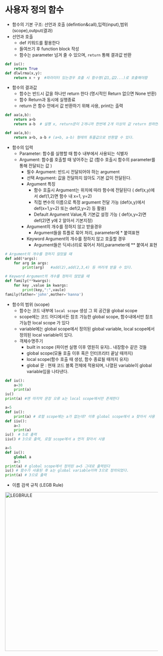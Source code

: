 # 사용자 정의 함수
- 함수의 기본 구조: 선언과 호출 (defintion&call),입력(input),범위(scope),output(결과)
- 선언과 호출  
    - def 키워드를  활용한다
    - 들여쓰기 후 function block 작성
    - 함수는 parameter 넘겨 줄 수 있으며, `return` 통해 결과값 반환
``` python
def iu():
    return True
def dlwlrma(x,y):
    return x + y  #파라미터 있는경우 호출 시 함수명(값1,값2...)로 호출해야함
```
- 함수의 결과값
    - 함수는 반드시 값을 하나만 return 한다 (명시적인 Return 없으면 None 반환)
    - 함수 Return과 동시에 실행종료
    - return 은 함수 안에서 값 반환하기 위해 사용, print는 출력 
```python
def aa(a,b):
    return a+b 
    return a-b  # 실행 x, return문이 2개니까 한번에 2개 이상의 값 return 원하면

def aa(a,b):
    return a+b, a-b # (a+b, a-b) 형태의 튜플값으로 반환할 수 있다. 
```
- 함수의 입력
    - Parameter: 함수를 실행할 때 함수 내부에서 사용되는 식별자
    - Argument: 함수를 호출할 때 넣어주는 값 (함수 호출시 함수의 parameter를 통해 전달되는 값 )
        - 필수 Argument: 반드시 전달되어야 하는 argument
        - 선택 Argument: 값을 전달하지 않아도 기본 값이 전달된다.
        - Argument 특징
            - 함수 호출시 Argument는 위치에 따라 함수에 전달된다 ( def(x,y)에서 def(1,2)면 함수 내 x=1, y=2)
            - 직접 변수의 이름으로 특정 argument 전달 가능 (def(x,y)에서 def(x=1,y=2) 또는 def(2,y=2) 등 활용)
            - Default Argument Value,즉 기본값 설정 가능 ( def(x,y=2)면 def(2)면 y에 2 알아서 기본지정)
        - Argument의 개수를 정하지 않고 받을경우
            - Argument들을 튜플로 묶어 처리, parameter에 * 붙여표현
        - Keyword Argument의 개수를 정하지 않고 호출할 경우
            - Argument들은 딕셔너리로 묶어서 처리,parameter에 ** 붙여서 표현
```python
# Argument의 개수를 정하지 않았을 때
def add(*args):
    for arg in args:
        print(arg)   #add(2),add(2,3,4) 등 여러개 받을 수 있다.

# Keyword Argument의 개수를 정하지 않았을 때 
def family(**kwargs):
    for key ,value in kwargs:
        print(key,":",vaule)
family(father='john',mother='hanna')
```

- 함수의 범위 (scope)  
    - 함수는 코드 내부에 `local scope` 생성 그 외 공간을 global scope
    - scope에는 코드 어디에서든 참조 가능한 global scope, 함수내에서만 참조 가능한 local scope 가 있다
    - variable에는 global scope에서 정의된 global variable, local scope에서 정의된 local variable이 있다.
    - 객체수명주기
        - built in scope (파이썬 실행 이후 영원히 유지).. 내장함수 같은 것들 
        - global scope(모듈 호출 이후 혹은 인터프리터 끝날 때까지)
        - local scope(함수 호출 때 생성, 함수 종료될 때까지 유지)
        - global 문 : 현재 코드 블록 전체에 적용되며, 나열된 variable이 global variable임을 나타낸다.
```python
def iu():
    a=30
    print(a)
iu()
print(a) #맨 마지막 문장 오류 a는 local scope에서만 존재한다
```
```python
a=5
def iu():
    print(a) # 로컬 scope에는 a가 없는데? 이후 global scope에서 a 찾아서 사용
def iiu():
    a=3
    print(a)
iu()  # 5로 출력
iiu() # 3으로 출력, 로컬 scope에서 a 먼저 찾아서 사용
```
```python
a=5
def iu():
    global a
    a=3
print(a) # global scope에서 정의된 a=5 그대로 출력된다
iu() # 함수가 사용된 후 a는 global variable이며 3으로 정의되었다.
print(a) # 3으로 출력
```
- 이름 검색 규칙 (LEGB Rule)
<img width="522" alt="LEGBRULE" src="https://user-images.githubusercontent.com/118239192/211473650-93f025e7-1978-4745-8596-9c3863a9ad35.png">
